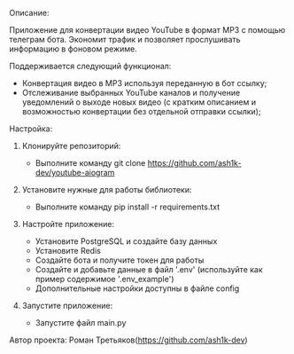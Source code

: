 Описание:

Приложение для конвертации видео YouTube в формат MP3 с помощью телеграм бота. Экономит трафик и позволяет прослушивать информацию в фоновом режиме.

Поддерживается следующий функционал:
- Конвертация видео в MP3 используя переданную в бот ссылку;
- Отслеживание выбранных YouTube каналов и получение уведомлений о выходе новых видео (с кратким описанием и возможностью конвертации без отдельной отправки ссылки);



Настройка:
1. Клонируйте репозиторий:
   - Выполните команду git clone https://github.com/ash1k-dev/youtube-aiogram

2. Установите нужные для работы библиотеки:
   - Выполните команду pip install -r requirements.txt

3. Настройте приложение:
   - Установите PostgreSQL и создайте базу данных
   - Установите Redis
   - Создайте бота и получите токен для работы
   - Создайте и добавьте данные в файл '.env' (используйте как пример содержимое '.env_example')
   - Дополнительные настройки доступны в файле config

4. Запустите приложение:
   - Запустите файл main.py

   
Автор проекта: Роман Третьяков(https://github.com/ash1k-dev)
